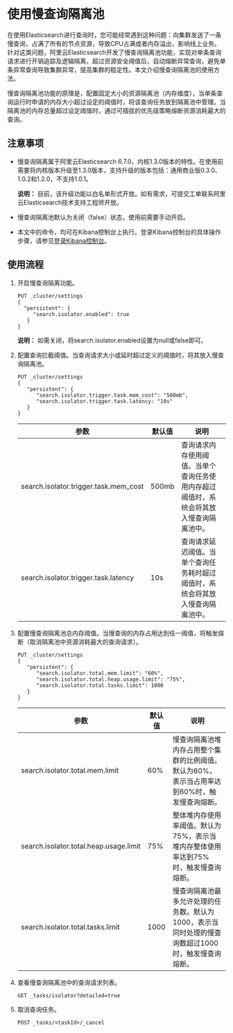 # 使用慢查询隔离池

在使用Elasticsearch进行查询时，您可能经常遇到这种问题：向集群发送了一条慢查询，占满了所有的节点资源，导致CPU占满或者内存溢出，影响线上业务。针对这类问题，阿里云Elasticsearch开发了慢查询隔离池功能，实现对单条查询请求进行开销追踪及逻辑隔离，超过资源安全阈值后，自动熔断异常查询，避免单条异常查询导致集群异常，提高集群的稳定性。本文介绍慢查询隔离池的使用方法。

慢查询隔离池功能的原理是，配置固定大小的资源隔离池（内存维度），当单条查询运行时申请的内存大小超过设定的阈值时，将该查询任务放到隔离池中管理。当隔离池的内存总量超过设定阈值时，通过可插拔的优先级策略熔断资源消耗最大的查询。

## 注意事项

-   慢查询隔离属于阿里云Elasticsearch 6.7.0，内核1.3.0版本的特性。在使用前需要将内核版本升级至1.3.0版本，支持升级的版本包括：通用商业版0.3.0、1.0.2和1.2.0，不支持1.0.1。

    **说明：** 目前，该升级功能以白名单形式开放。如有需求，可提交工单联系阿里云Elasticsearch技术支持工程师开放。

-   慢查询隔离池默认为关闭（false）状态，使用前需要手动开启。
-   本文中的命令，均可在Kibana控制台上执行。登录Kibana控制台的具体操作步骤，请参见[登录Kibana控制台](/cn.zh-CN/ES实例/可视化控制/Kibana/登录Kibana控制台.md)。

## 使用流程

1.  开启慢查询隔离功能。

    ```
    PUT _cluster/settings
    {
      "persistent": {   
         "search.isolator.enabled": true
       }
    }
    ```

    **说明：** 如需关闭，将search.isolator.enabled设置为null或false即可。

2.  配置查询拦截阈值。当查询请求大小或延时超过定义的阈值时，将其放入慢查询隔离池。

    ```
    PUT _cluster/settings
    {
       "persistent": {
          "search.isolator.trigger.task.mem_cost": "500mb",  
          "search.isolator.trigger.task.latency: "10s" 
       }
    }
    ```

    |参数|默认值|说明|
    |--|---|--|
    |search.isolator.trigger.task.mem\_cost|500mb|查询请求内存使用阈值。当单个查询任务使用内存超过阈值时，系统会将其放入慢查询隔离池中。|
    |search.isolator.trigger.task.latency|10s|查询请求延迟阈值。当单个查询任务耗时超过阈值时，系统会将其放入慢查询隔离池中。|

3.  配置慢查询隔离池总内存阈值。当慢查询的内存占用达到任一阈值，将触发熔断（取消隔离池中资源消耗最大的查询请求）。

    ```
    PUT _cluster/settings
    {
       "persistent": {
          "search.isolator.total.mem.limit": "60%",
          "search.isolator.total.heap.usage.limit": "75%",
          "search.isolator.total.tasks.limit": 1000 
       }
    }
    ```

    |参数|默认值|说明|
    |--|---|--|
    |search.isolator.total.mem.limit|60%|慢查询隔离池堆内存占用整个集群的比例阈值。默认为60%，表示当占用率达到60%时，触发慢查询熔断。|
    |search.isolator.total.heap.usage.limit|75%|整体堆内存使用率阈值。默认为75%，表示当堆内存整体使用率达到75%时，触发慢查询熔断。|
    |search.isolator.total.tasks.limit|1000|慢查询隔离池最多允许处理的任务数。默认为1000，表示当同时处理的慢查询数超过1000时，触发慢查询熔断。|

4.  查看慢查询隔离池中的查询请求列表。

    ```
    GET _tasks/isolator?detailed=true
    ```

5.  取消查询任务。

    ```
    POST _tasks/<taskId>/_cancel
    ```


